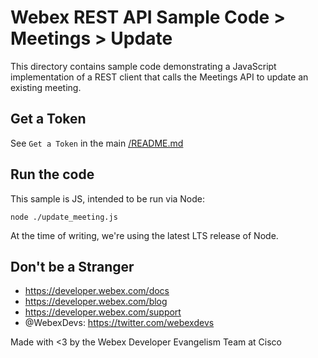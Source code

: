 # Webex REST API Sample Code > Meetings > Update

This directory contains sample code demonstrating a JavaScript implementation of a REST client that calls the Meetings API to update an existing meeting.

## Get a Token

See `Get a Token` in the main [/README.md](../../README.md)

## Run the code

This sample is JS, intended to be run via Node:

`node ./update_meeting.js`

At the time of writing, we're using the latest LTS release of Node.


## Don't be a Stranger

- https://developer.webex.com/docs
- https://developer.webex.com/blog
- https://developer.webex.com/support
- @WebexDevs: https://twitter.com/webexdevs

Made with <3 by the Webex Developer Evangelism Team at Cisco
